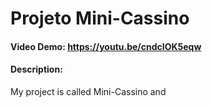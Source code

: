 # Projeto Mini-Cassino
#### Video Demo:  <https://youtu.be/cndcIOK5eqw>
#### Description:
My project is called Mini-Cassino and
